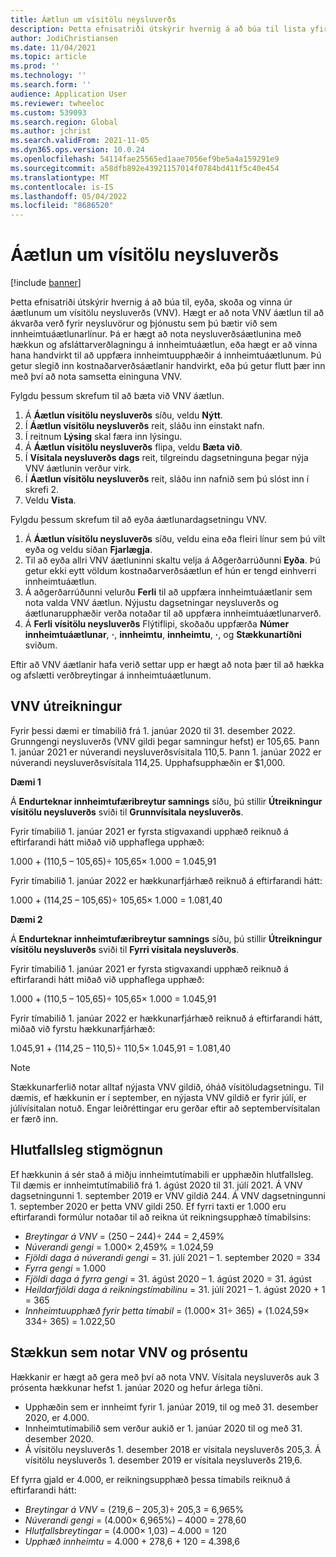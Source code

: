 ```yaml
---
title: Áætlun um vísitölu neysluverðs
description: Þetta efnisatriði útskýrir hvernig á að búa til lista yfir vísitölu neysluverðs (VNV) áætlanir sem þú færð af internetinu til að hjálpa til við að ákvarða hækkunargjaldið í áskriftarreikningi.
author: JodiChristiansen
ms.date: 11/04/2021
ms.topic: article
ms.prod: ''
ms.technology: ''
ms.search.form: ''
audience: Application User
ms.reviewer: twheeloc
ms.custom: 539093
ms.search.region: Global
ms.author: jchrist
ms.search.validFrom: 2021-11-05
ms.dyn365.ops.version: 10.0.24
ms.openlocfilehash: 54114fae25565ed1aae7056ef9be5a4a159291e9
ms.sourcegitcommit: a58dfb892e43921157014f0784bd411f5c40e454
ms.translationtype: MT
ms.contentlocale: is-IS
ms.lasthandoff: 05/04/2022
ms.locfileid: "8686520"
---
```

# <a name="consumer-price-index-schedule"></a>Áætlun um vísitölu neysluverðs

[!include [banner](../includes/banner.md)]

Þetta efnisatriði útskýrir hvernig á að búa til, eyða, skoða og vinna úr áætlunum um vísitölu neysluverðs (VNV). Hægt er að nota VNV áætlun til að ákvarða verð fyrir neysluvörur og þjónustu sem þú bætir við sem innheimtuáætlunarlínur. Þá er hægt að nota neysluverðsáætlunina með hækkun og afsláttarverðlagningu á innheimtuáætlun, eða hægt er að vinna hana handvirkt til að uppfæra innheimtuupphæðir á innheimtuáætlunum. Þú getur slegið inn kostnaðarverðsáætlanir handvirkt, eða þú getur flutt þær inn með því að nota samsetta eininguna VNV.

Fylgdu þessum skrefum til að bæta við VNV áætlun.

1. Á **Áætlun vísitölu neysluverðs** síðu, veldu **Nýtt**.
2. Í **Áætlun vísitölu neysluverðs** reit, sláðu inn einstakt nafn.
3. Í reitnum **Lýsing** skal færa inn lýsingu.
4. Á **Áætlun vísitölu neysluverðs** flipa, veldu **Bæta við**.
5. Í **Vísitala neysluverðs dags** reit, tilgreindu dagsetninguna þegar nýja VNV áætlunin verður virk.
6. Í **Áætlun vísitölu neysluverðs** reit, sláðu inn nafnið sem þú slóst inn í skrefi 2.
7. Veldu **Vista**.

Fylgdu þessum skrefum til að eyða áætlunardagsetningu VNV.

1. Á **Áætlun vísitölu neysluverðs** síðu, veldu eina eða fleiri línur sem þú vilt eyða og veldu síðan **Fjarlægja**.
2. Til að eyða allri VNV áætluninni skaltu velja á Aðgerðarrúðunni **Eyða**. Þú getur ekki eytt völdum kostnaðarverðsáætlun ef hún er tengd einhverri innheimtuáætlun.
3. Á aðgerðarrúðunni velurðu **Ferli** til að uppfæra innheimtuáætlanir sem nota valda VNV áætlun. Nýjustu dagsetningar neysluverðs og áætlunarupphæðir verða notaðar til að uppfæra innheimtuáætlunarverð.
4. Á **Ferli vísitölu neysluverðs** Flýtiflipi, skoðaðu uppfærða **Númer innheimtuáætlunar**, **·**, **innheimtu**, **innheimtu**, **·**, og **Stækkunartíðni** sviðum.

Eftir að VNV áætlanir hafa verið settar upp er hægt að nota þær til að hækka og afslætti verðbreytingar á innheimtuáætlunum.

## <a name="cpi-calculation"></a>VNV útreikningur

Fyrir þessi dæmi er tímabilið frá 1. janúar 2020 til 31. desember 2022. Grunngengi neysluverðs (VNV gildi þegar samningur hefst) er 105,65. Þann 1. janúar 2021 er núverandi neysluverðsvísitala 110,5. Þann 1. janúar 2022 er núverandi neysluverðsvísitala 114,25. Upphafsupphæðin er $1,000.

**Dæmi 1**

Á **Endurteknar innheimtufæribreytur samnings** síðu, þú stillir **Útreikningur vísitölu neysluverðs** sviði til **Grunnvísitala neysluverðs**.

Fyrir tímabilið 1. janúar 2021 er fyrsta stigvaxandi upphæð reiknuð á eftirfarandi hátt miðað við upphaflega upphæð:

1.000 + (110,5 – 105,65)&divide; 105,65&times; 1.000 = 1.045,91

Fyrir tímabilið 1. janúar 2022 er hækkunarfjárhæð reiknuð á eftirfarandi hátt:

1.000 + (114,25 – 105,65)&divide; 105,65&times; 1.000 = 1.081,40

**Dæmi 2**

Á **Endurteknar innheimtufæribreytur samnings** síðu, þú stillir **Útreikningur vísitölu neysluverðs** sviði til **Fyrri vísitala neysluverðs**.

Fyrir tímabilið 1. janúar 2021 er fyrsta stigvaxandi upphæð reiknuð á eftirfarandi hátt miðað við upphaflega upphæð:

1.000 + (110,5 – 105,65)&divide; 105,65&times; 1.000 = 1.045,91

Fyrir tímabilið 1. janúar 2022 er hækkunarfjárhæð reiknuð á eftirfarandi hátt, miðað við fyrstu hækkunarfjárhæð:

1.045,91 + (114,25 – 110,5)&divide; 110,5&times; 1.045,91 = 1.081,40

> [!NOTE]
> Stækkunarferlið notar alltaf nýjasta VNV gildið, óháð vísitöludagsetningu. Til dæmis, ef hækkunin er í september, en nýjasta VNV gildið er fyrir júlí, er júlívísitalan notuð. Engar leiðréttingar eru gerðar eftir að septembervísitalan er færð inn.

## <a name="prorated-escalation"></a>Hlutfallsleg stigmögnun

Ef hækkunin á sér stað á miðju innheimtutímabili er upphæðin hlutfallsleg. Til dæmis er innheimtutímabilið frá 1. ágúst 2020 til 31. júlí 2021. Á VNV dagsetningunni 1. september 2019 er VNV gildið 244. Á VNV dagsetningunni 1. september 2020 er þetta VNV gildi 250. Ef fyrri taxti er 1.000 eru eftirfarandi formúlur notaðar til að reikna út reikningsupphæð tímabilsins:

* *Breytingar á VNV* = (250 – 244)&divide; 244 = 2,459%
* *Núverandi gengi* = 1.000&times; 2,459% = 1.024,59
* *Fjöldi daga á núverandi gengi* = 31. júlí 2021 – 1. september 2020 = 334
* *Fyrra gengi* = 1.000
* *Fjöldi daga á fyrra gengi* = 31. ágúst 2020 – 1. ágúst 2020 = 31. ágúst
* *Heildarfjöldi daga á reikningstímabilinu* = 31. júlí 2021 – 1. ágúst 2020 + 1 = 365
* *Innheimtuupphæð fyrir þetta tímabil* = (1.000&times; 31&divide; 365) + (1.024,59&times; 334&divide; 365) = 1.022,50

## <a name="escalation-that-uses-the-cpi-and-percentage"></a>Stækkun sem notar VNV og prósentu

Hækkanir er hægt að gera með því að nota VNV. Vísitala neysluverðs auk 3 prósenta hækkunar hefst 1. janúar 2020 og hefur árlega tíðni.

- Upphæðin sem er innheimt fyrir 1. janúar 2019, til og með 31. desember 2020, er 4.000.
- Innheimtutímabilið sem verður aukið er 1. janúar 2020 til og með 31. desember 2020.
- Á vísitölu neysluverðs 1. desember 2018 er vísitala neysluverðs 205,3. Á vísitölu neysluverðs 1. desember 2019 er vísitala neysluverðs 219,6.

Ef fyrra gjald er 4.000, er reikningsupphæð þessa tímabils reiknuð á eftirfarandi hátt:

- *Breytingar á VNV* = (219,6 – 205,3)&divide; 205,3 = 6,965%
- *Núverandi gengi* = (4.000&times; 6,965%) – 4000 = 278,60
- *Hlutfallsbreytingar* = (4.000&times; 1,03) – 4.000 = 120
- *Upphæð innheimtu* = 4.000 + 278,6 + 120 = 4.398,6
